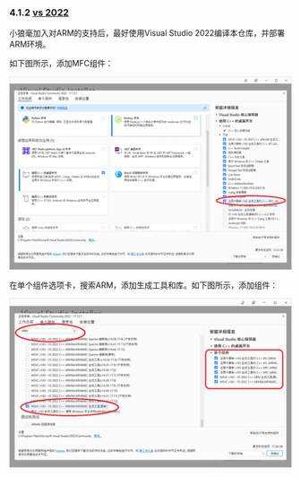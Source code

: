 ### 4.1.2 [vs 2022](https://github.com/ChineseInputMethod/weasel/blob/master/doc/4.1%20build/4.1.2%20vs%202022/vs%202022.md)

小狼毫加入对ARM的支持后，最好使用Visual Studio 2022编译本仓库，并部署ARM环境。

如下图所示，添加MFC组件：

![MFC](MFC.png)

在单个组件选项卡，搜索ARM，添加生成工具和库。如下图所示，添加组件：

![ARM](ARM.png)